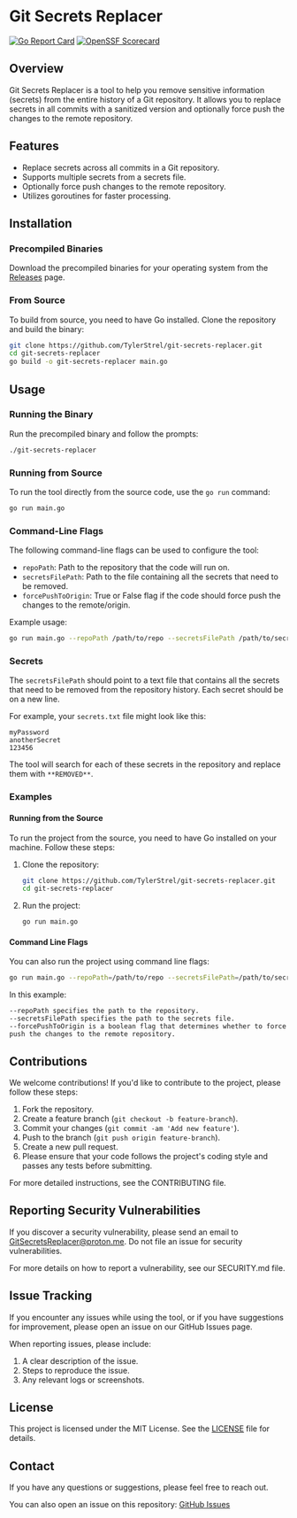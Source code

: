 # Git Secrets Replacer
[![Go Report Card](https://goreportcard.com/badge/github.com/TylerStrel/git-secrets-replacer)](https://goreportcard.com/report/github.com/TylerStrel/git-secrets-replacer)
[![OpenSSF Scorecard](https://api.securityscorecards.dev/projects/github.com/TylerStrel/git-secrets-replacer/badge)](https://scorecard.dev/viewer/?uri=github.com/TylerStrel/git-secrets-replacer/security)

## Overview

Git Secrets Replacer is a tool to help you remove sensitive information (secrets) from the entire history of a Git repository. It allows you to replace secrets in all commits with a sanitized version and optionally force push the changes to the remote repository.

## Features

- Replace secrets across all commits in a Git repository.
- Supports multiple secrets from a secrets file.
- Optionally force push changes to the remote repository.
- Utilizes goroutines for faster processing.

## Installation

### Precompiled Binaries

Download the precompiled binaries for your operating system from the [Releases](https://github.com/TylerStrel/git-secrets-replacer/releases) page.

### From Source

To build from source, you need to have Go installed. Clone the repository and build the binary:

```bash
git clone https://github.com/TylerStrel/git-secrets-replacer.git
cd git-secrets-replacer
go build -o git-secrets-replacer main.go
```

## Usage

### Running the Binary

Run the precompiled binary and follow the prompts:

```bash
./git-secrets-replacer
```

### Running from Source

To run the tool directly from the source code, use the `go run` command:

```bash
go run main.go
```

### Command-Line Flags

The following command-line flags can be used to configure the tool:

- `repoPath`: Path to the repository that the code will run on.
- `secretsFilePath`: Path to the file containing all the secrets that need to be removed.
- `forcePushToOrigin`: True or False flag if the code should force push the changes to the remote/origin.

Example usage:

```bash
go run main.go --repoPath /path/to/repo --secretsFilePath /path/to/secrets.txt --forcePushToOrigin true
```
### Secrets

The `secretsFilePath` should point to a text file that contains all the secrets that need to be removed from the repository history. Each secret should be on a new line.

For example, your `secrets.txt` file might look like this:

```
myPassword
anotherSecret
123456
```
The tool will search for each of these secrets in the repository and replace them with `**REMOVED**`.

### Examples

#### Running from the Source

To run the project from the source, you need to have Go installed on your machine. Follow these steps:

1. Clone the repository:
   ```sh
   git clone https://github.com/TylerStrel/git-secrets-replacer.git
   cd git-secrets-replacer
   ```
 2. Run the project:
    ```sh
    go run main.go
    ```
#### Command Line Flags

You can also run the project using command line flags:

```sh
go run main.go --repoPath=/path/to/repo --secretsFilePath=/path/to/secrets.txt --forcePushToOrigin=true
```

In this example:

    --repoPath specifies the path to the repository.
    --secretsFilePath specifies the path to the secrets file.
    --forcePushToOrigin is a boolean flag that determines whether to force push the changes to the remote repository.

## Contributions

We welcome contributions! If you'd like to contribute to the project, please follow these steps:

1. Fork the repository.
2. Create a feature branch (```git checkout -b feature-branch```).
3. Commit your changes (```git commit -am 'Add new feature'```).
4. Push to the branch (```git push origin feature-branch```).
5. Create a new pull request.
6. Please ensure that your code follows the project's coding style and passes any tests before submitting.

For more detailed instructions, see the CONTRIBUTING file.
## Reporting Security Vulnerabilities

If you discover a security vulnerability, please send an email to [GitSecretsReplacer@proton.me](GitSecretsReplacer@proton.me). 
Do not file an issue for security vulnerabilities.

For more details on how to report a vulnerability, see our SECURITY.md file.

## Issue Tracking

If you encounter any issues while using the tool, or if you have suggestions for improvement, please open an issue on our GitHub Issues page.

When reporting issues, please include:

1. A clear description of the issue.
2. Steps to reproduce the issue.
3. Any relevant logs or screenshots.


## License

This project is licensed under the MIT License. See the [LICENSE](LICENSE) file for details.

## Contact

If you have any questions or suggestions, please feel free to reach out.

You can also open an issue on this repository: [GitHub Issues](https://github.com/TylerStrel/git-secrets-replacer/issues)


